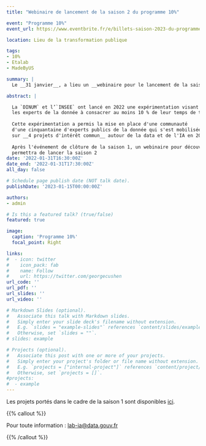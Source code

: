```yaml
---
title: "Webinaire de lancement de la saison 2 du programme 10%"

event: "Programme 10%"
event_url: https://www.eventbrite.fr/e/billets-saison-2023-du-programme-10-webinaire-dinformation-520302437597

location: Lieu de la transformation publique

tags:
- 10%
- Etalab
- MadeByUS

summary: |
  Le __31 janvier__, a lieu un __webinaire pour le lancement de la saison 2 du programme 10%__.

abstract: |

  La `DINUM` et l’`INSEE` ont lancé en 2022 une expérimentation visant à encourager
  les experts de la donnée à consacrer au moins 10 % de leur temps de travail à des projets d’intérêt partagé à une échelle interministérielle.
  
  Cette expérimentation a permis la mise en place d'une communauté
  d'une cinquantaine d'experts publics de la donnée qui s'est mobilisée
  sur __4 projets d'intérêt commun__ autour de la data et de l'IA en 2022.
  
  Après l'événement de clôture de la saison 1, un webinaire pour découvrir le programme
  permettra de lancer la saison 2
date: '2022-01-31T16:30:00Z'
date_end: '2022-01-31T17:30:00Z'
all_day: false

# Schedule page publish date (NOT talk date).
publishDate: '2023-01-15T00:00:00Z'

authors:
- admin

# Is this a featured talk? (true/false)
featured: true

image:
  caption: 'Programme 10%'
  focal_point: Right

links:
#  - icon: twitter
#    icon_pack: fab
#    name: Follow
#    url: https://twitter.com/georgecushen
url_code: ''
url_pdf: ''
url_slides: ''
url_video: ''

# Markdown Slides (optional).
#   Associate this talk with Markdown slides.
#   Simply enter your slide deck's filename without extension.
#   E.g. `slides = "example-slides"` references `content/slides/example-slides.md`.
#   Otherwise, set `slides = ""`.
# slides: example

# Projects (optional).
#   Associate this post with one or more of your projects.
#   Simply enter your project's folder or file name without extension.
#   E.g. `projects = ["internal-project"]` references `content/project/deep-learning/index.md`.
#   Otherwise, set `projects = []`.
#projects:
#  - example
---
```


Les projets portés dans le
cadre de la saison 1 sont
disponibles [ici](https://10pourcent.etalab.studio/projets/).

{{% callout %}}

Pour toute information : <lab-ia@data.gouv.fr>

{{% /callout %}}

